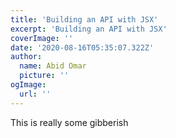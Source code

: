 ```yaml
---
title: 'Building an API with JSX'
excerpt: 'Building an API with JSX'
coverImage: ''
date: '2020-08-16T05:35:07.322Z'
author:
  name: Abid Omar
  picture: ''
ogImage:
  url: ''
---
```


This is really some gibberish
